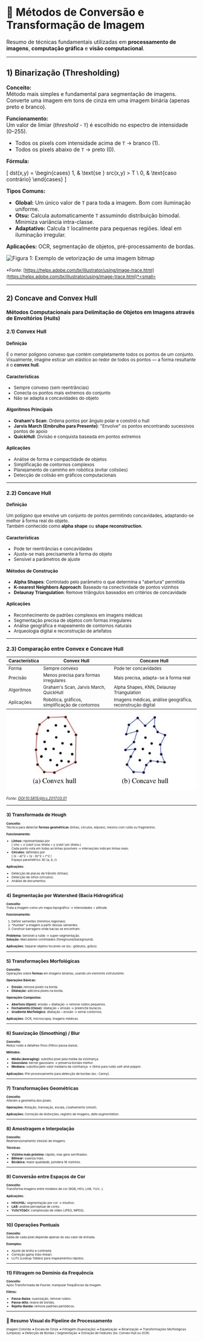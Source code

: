 # 📘 Métodos de Conversão e Transformação de Imagem

Resumo de técnicas fundamentais utilizadas em **processamento de imagens**, **computação gráfica** e **visão computacional**.

---

## 1) Binarização (Thresholding)

**Conceito:**  
Método mais simples e fundamental para segmentação de imagens. Converte uma imagem em tons de cinza em uma imagem binária (apenas preto e branco).

**Funcionamento:**  
Um valor de limiar (*threshold* - `T`) é escolhido no espectro de intensidade (0–255).  
- Todos os pixels com intensidade acima de `T` → branco (1).  
- Todos os pixels abaixo de `T` → preto (0).  

**Fórmula:**  

\[
dst(x,y) = 
\begin{cases}
1, & \text{se } src(x,y) > T \\
0, & \text{caso contrário}
\end{cases}
\]

**Tipos Comuns:**
- **Global:** Um único valor de `T` para toda a imagem. Bom com iluminação uniforme.  
- **Otsu:** Calcula automaticamente `T` assumindo distribuição bimodal. Minimiza variância intra-classe.  
- **Adaptativo:** Calcula `T` localmente para pequenas regiões. Ideal em iluminação irregular.  

**Aplicações:** OCR, segmentação de objetos, pré-processamento de bordas.


![Figura 1: Exemplo de vetorização de uma imagem bitmap](https://github.com/LeoMSgit/Personal-Lib---AI-ML-NLP-CV/blob/main/Computer%20Vision/Image%20Folder/Example_Image-Trace-1-11.avif)

<small>*Fonte: [https://helpx.adobe.com/br/illustrator/using/image-trace.html](https://helpx.adobe.com/br/illustrator/using/image-trace.html)*<small>

---

## 2) Concave and Convex Hull

### Métodos Computacionais para Delimitação de Objetos em Imagens através de Envoltórios (Hulls)

### 2.1) Convex Hull

#### Definição
É o menor polígono convexo que contém completamente todos os pontos de um conjunto.  
Visualmente, imagine esticar um elástico ao redor de todos os pontos — a forma resultante é o **convex hull**.

#### Características
- Sempre convexo (sem reentrâncias)
- Conecta os pontos mais extremos do conjunto
- Não se adapta a concavidades do objeto

#### Algoritmos Principais
- **Graham's Scan**: Ordena pontos por ângulo polar e constrói o hull  
- **Jarvis March (Embrulho para Presente)**: "Envolve" os pontos encontrando sucessivos pontos de apoio  
- **QuickHull**: Divisão e conquista baseada em pontos extremos

#### Aplicações
- Análise de forma e compactidade de objetos  
- Simplificação de contornos complexos  
- Planejamento de caminho em robótica (evitar colisões)  
- Detecção de colisão em gráficos computacionais  

---

### 2.2) Concave Hull

#### Definição
Um polígono que envolve um conjunto de pontos permitindo concavidades, adaptando-se melhor à forma real do objeto.  
Também conhecido como **alpha shape** ou **shape reconstruction**.

#### Características
- Pode ter reentrâncias e concavidades  
- Ajusta-se mais precisamente à forma do objeto  
- Sensível a parâmetros de ajuste

#### Métodos de Construção
- **Alpha Shapes**: Controlado pelo parâmetro α que determina a "abertura" permitida  
- **K-nearest Neighbors Approach**: Baseado na conectividade de pontos vizinhos  
- **Delaunay Triangulation**: Remove triângulos baseados em critérios de concavidade  

#### Aplicações
- Reconhecimento de padrões complexos em imagens médicas  
- Segmentação precisa de objetos com formas irregulares  
- Análise geográfica e mapeamento de contornos naturais  
- Arqueologia digital e reconstrução de artefatos  

---

### 2.3) Comparação entre Convex e Concave Hull
| Característica | Convex Hull | Concave Hull |
|----------------|------------|--------------|
| Forma | Sempre convexo | Pode ter concavidades |
| Precisão | Menos precisa para formas irregulares | Mais precisa, adapta-se à forma real |
| Algoritmos | Graham's Scan, Jarvis March, QuickHull | Alpha Shapes, KNN, Delaunay Triangulation |
| Aplicações | Robótica, gráficos, simplificação de contornos | Imagens médicas, análise geográfica, reconstrução digital |


![Figura 1: Exemplo de vetorização de uma imagem bitmap](https://github.com/LeoMSgit/Personal-Lib---AI-ML-NLP-CV/blob/main/Computer%20Vision/Image%20Folder/Classification-of-convex-and-concave-hull-Adapted-from-6.png)

<small>*Fonte: [DOI:10.5815/ijitcs.2017.03.01](https://www.mecs-press.org/ijitcs/ijitcs-v9-n3/v9n3-1.html)*<small>

---

## 3) Transformada de Hough

**Conceito:**  
Técnica para detectar **formas geométricas** (linhas, círculos, elipses), mesmo com ruído ou fragmentos.  

**Funcionamento:**  
- **Linhas:** representadas por  
  \[
  \rho = x \cdot \cos \theta + y \cdot \sin \theta
  \]  
  Cada ponto vota em todas as linhas possíveis → interseções indicam linhas reais.  
- **Círculos:** definidos por  
  \[
  (x - a)^2 + (y - b)^2 = r^2
  \]  
  Espaço paramétrico 3D (a, b, r).  

**Aplicações:**  
- Detecção de placas de trânsito (linhas).  
- Detecção de olhos (círculos).  
- Análise de documentos.  

---

## 4) Segmentação por Watershed (Bacia Hidrográfica)

**Conceito:**  
Trata a imagem como um mapa topográfico → intensidades = altitude.  

**Funcionamento:**  
1. Definir sementes (mínimos regionais).  
2. “Inundar” a imagem a partir dessas sementes.  
3. Construir barragens onde bacias se encontram.  

**Problema:** Sensível a ruído → super-segmentação.  
**Solução:** Marcadores controlados (foreground/background).  

**Aplicações:** Separar objetos tocando-se (ex.: glóbulos, grãos).  

---

## 5) Transformações Morfológicas

**Conceito:**  
Operações sobre **formas** em imagens binárias, usando um *elemento estruturante*.  

**Operações Básicas:**  
- **Erosão:** remove pixels na borda.  
- **Dilatação:** adiciona pixels na borda.  

**Operações Compostas:**  
- **Abertura (Open):** erosão + dilatação → remove ruídos pequenos.  
- **Fechamento (Close):** dilatação + erosão → preenche buracos.  
- **Gradiente Morfológico:** dilatação – erosão → extrai contornos.  

**Aplicações:** OCR, microscopia, imagens médicas.  

---

## 6) Suavização (Smoothing) / Blur

**Conceito:**  
Reduz ruído e detalhes finos (filtros passa-baixa).  

**Métodos:**  
- **Média (Averaging):** substitui pixel pela média da vizinhança.  
- **Gaussiano:** kernel gaussiano → preserva bordas melhor.  
- **Mediana:** substitui pelo valor mediano da vizinhança → ótimo para ruído *salt-and-pepper*.  

**Aplicações:** Pré-processamento para detecção de bordas (ex.: Canny).  

---

## 7) Transformações Geométricas

**Conceito:**  
Alteram a geometria dos pixels.  

**Operações:** Rotação, translação, escala, cisalhamento (*shear*).  

**Aplicações:** Correção de distorções, registro de imagens, *data augmentation*.  

---

## 8) Amostragem e Interpolação

**Conceito:**  
Redimensionamento (resize) de imagens.  

**Técnicas:**  
- **Vizinho mais próximo:** rápido, mas gera serrilhados.  
- **Bilinear:** suaviza mais.  
- **Bicúbica:** maior qualidade, pondera 16 vizinhos.  

---

## 9) Conversão entre Espaços de Cor

**Conceito:**  
Transforma imagens entre modelos de cor (RGB, HSV, LAB, YUV…).  

**Aplicações:**  
- **HSV/HSL:** segmentação por cor → intuitivo.  
- **LAB:** análise perceptual de cores.  
- **YUV/YCbCr:** compressão de vídeo (JPEG, MPEG).  

---

## 10) Operações Pontuais

**Conceito:**  
Saída de cada pixel depende apenas do seu valor de entrada.  

**Exemplos:**  
- Ajuste de brilho e contraste.  
- Correção gama (não-linear).  
- LUTs (Lookup Tables) para mapeamentos rápidos.  

---

## 11) Filtragem no Domínio da Frequência

**Conceito:**  
Após Transformada de Fourier, manipular frequências da imagem.  

**Filtros:**  
- **Passa-Baixa:** suavização, remove ruídos.  
- **Passa-Alta:** realce de bordas.  
- **Rejeita-Banda:** remove padrões periódicos.  

---

## 🔗 Resumo Visual do Pipeline de Processamento

Imagem Colorida ➜ Escala de Cinza ➜ Filtragem (Suavização) ➜ Equalização ➜ Binarização ➜ Transformações Morfológicas (Limpeza) ➜ Detecção de Bordas / Segmentação ➜ Extração de Features (ex: Convex Hull ou OCR)
